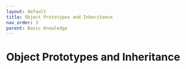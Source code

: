 ```yaml
---
layout: default
title: Object Prototypes and Inheritance
nav_order: 3
parent: Basic Knowledge
---
```


# Object Prototypes and Inheritance

